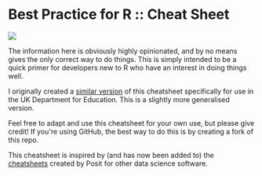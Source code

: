 # Best Practice for R :: Cheat Sheet

[![](cheatsheet.jpg)](cheatsheet.pdf)

The information here is obviously highly opinionated, and by no means gives
the only correct way to do things. This is simply intended to be a quick primer
for developers new to R who have an interest in doing things well.

I originally created a 
[similar version](https://dfe-r-community.github.io/posts/2023-03-14-best-practice-essentials/) 
of this cheatsheet specifically for use in the UK Department for Education. This
is a slightly more generalised version.

Feel free to adapt and use this cheatsheet for your own use, but please give 
credit! If you're using GitHub, the best way to do this is by creating a 
fork of this repo.

This cheatsheet is inspired by (and has now been added to) the
[cheatsheets](https://github.com/rstudio/cheatsheets) created by Posit for other
data science software. 
